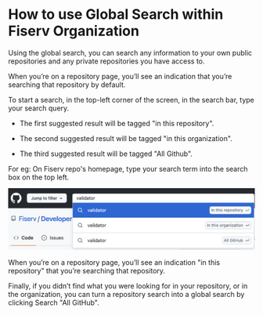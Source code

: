 # How to use Global Search within Fiserv Organization

Using the global search, you can search  any information to your own public repositories and any private repositories you have access to.

When you’re on a repository page, you’ll see an indication that you’re searching that repository by default. 

To start a search, in the top-left corner of the screen, in the search bar, type your search query.

- The first suggested result will be tagged "in this repository". 

- The second suggested result will be tagged "in this organization".

- The third suggested result will be tagged "All Github".


For eg: On Fiserv repo's homepage, type your search term into the search box on the top left. 

![global search](./images/globalsearch.png)


When you’re on a repository page, you’ll see an indication "in this repository" that you’re searching that repository. 

Finally, if you didn’t find what you were looking for in your repository, or in the organization, you can turn a repository search into a global search by clicking Search "All GitHub".







